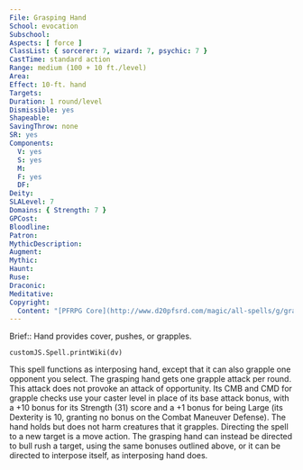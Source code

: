 ```yaml
---
File: Grasping Hand
School: evocation
Subschool: 
Aspects: [ force ]
ClassList: { sorcerer: 7, wizard: 7, psychic: 7 }
CastTime: standard action
Range: medium (100 + 10 ft./level)
Area: 
Effect: 10-ft. hand
Targets: 
Duration: 1 round/level
Dismissible: yes
Shapeable: 
SavingThrow: none
SR: yes
Components:
  V: yes
  S: yes
  M: 
  F: yes
  DF: 
Deity: 
SLALevel: 7
Domains: { Strength: 7 }
GPCost: 
Bloodline: 
Patron: 
MythicDescription: 
Augment: 
Mythic: 
Haunt: 
Ruse: 
Draconic: 
Meditative: 
Copyright:
  Content: "[PFRPG Core](http://www.d20pfsrd.com/magic/all-spells/g/grasping-hand)"
---
```

Brief:: Hand provides cover, pushes, or grapples.

```dataviewjs
customJS.Spell.printWiki(dv)
```

This spell functions as interposing hand, except that it can also grapple one opponent you select. The grasping hand gets one grapple attack per round. This attack does not provoke an attack of opportunity. Its CMB and CMD for grapple checks use your caster level in place of its base attack bonus, with a +10 bonus for its Strength (31) score and a +1 bonus for being Large (its Dexterity is 10, granting no bonus on the Combat Maneuver Defense).  The hand holds but does not harm creatures that it grapples.  Directing the spell to a new target is a move action. The grasping hand can instead be directed to bull rush a target, using the same bonuses outlined above, or it can be directed to interpose itself, as interposing hand does.
